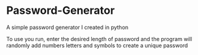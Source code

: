 # Password-Generator
A simple password generator I created in python

To use you run, enter the desired length of password and the program will randomly add numbers letters and symbols to create a unique password
<img ahref=example.png>
